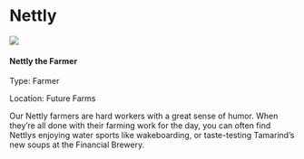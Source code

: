 # Nettly

![](../.gitbook/assets/character\_frame\_nettly.png)

#### Nettly the Farmer

Type: Farmer

Location: Future Farms

Our Nettly farmers are  hard workers with a great sense of humor. When they’re all done with their farming work for the day, you can often find Nettlys enjoying water sports like wakeboarding, or taste-testing Tamarind’s new soups at the Financial Brewery.
